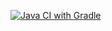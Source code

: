 [![Java CI with Gradle](https://github.com/Baduk98/Jiraf1/actions/workflows/gradle.yml/badge.svg)](https://github.com/Baduk98/Jiraf1/actions/workflows/gradle.yml)